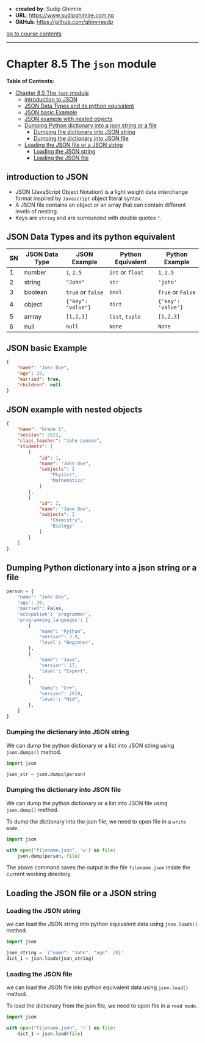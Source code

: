 - **created by**: Sudip Ghimire
- **URL**: https://www.sudipghimire.com.np
- **GitHub**: https://github.com/ghimiresdp

[go to course contents](https://github.com/ghimiresdp/python-notes/)
<hr>

# Chapter 8.5 The `json` module

**Table of Contents:**

- [Chapter 8.5 The `json` module](#chapter-85-the-json-module)
    - [introduction to JSON](#introduction-to-json)
    - [JSON Data Types and its python equivalent](#json-data-types-and-its-python-equivalent)
    - [JSON basic Example](#json-basic-example)
    - [JSON example with nested objects](#json-example-with-nested-objects)
    - [Dumping Python dictionary into a json string or a file](#dumping-python-dictionary-into-a-json-string-or-a-file)
        - [Dumping the dictionary into JSON string](#dumping-the-dictionary-into-json-string)
        - [Dumping the dictionary into JSON file](#dumping-the-dictionary-into-json-file)
    - [Loading the JSON file or a JSON string](#loading-the-json-file-or-a-json-string)
        - [Loading the JSON string](#loading-the-json-string)
        - [Loading the JSON file](#loading-the-json-file)

## introduction to JSON

- JSON (JavaScript Object Notation) is a light weight data interchange format inspired by `Javascript` object literal
  syntax.
- A JSON file contains an object or an array that can contain different levels of nesting.
- Keys are `string` and are surrounded with double quotes `"`.

## JSON Data Types and its python equivalent

| SN | JSON Data Type | JSON Example       | Python Equivalent | Python Example     |
|----|----------------|--------------------|-------------------|--------------------|
| 1  | number         | `1`, `2.5`         | `int` or `float`  | `1`, `2.5`         |
| 2  | string         | `"John"`           | `str`             | `'john'`           |
| 3  | boolean        | `true` or `false`  | `bool`            | `True` or `False`  |
| 4  | object         | `{"key": "value"}` | `dict`            | `{'key': 'value'}` |
| 5  | arrray         | `[1,2,3]`          | `list`, `tuple`   | `[1,2,3]`          |
| 6  | null           | `null`             | `None`            | `None`             |

## JSON basic Example

```json
{
    "name": "John Doe",
    "age": 20,
    "married": true,
    "children": null
}
```

## JSON example with nested objects

```json
{
    "name": "Grade 1",
    "session": 2022,
    "class_teacher": "John Lennon",
    "students": [
        {
            "id": 1,
            "name": "John Doe",
            "subjects": [
                "Physics",
                "Mathematics"
            ]
        },
        {
            "id": 2,
            "name": "Jane Doe",
            "subjects": [
                "Chemistry",
                "Biology"
            ]
        }
    ]
}
```

## Dumping Python dictionary into a json string or a file

```python
person = {
    "name": "John Doe",
    'age': 20,
    'married': False,
    'occupation': 'programmer',
    'programming_languages': [
        {
            "name": "Python",
            "version": 3.9,
            'level': "Beginner",
        },
        {
            "name": "Java",
            "version": 17,
            'level': "Expert",
        },
        {
            "name": "C++",
            "version": 2019,
            'level': "Mid",
        },
    ]
}

```

### Dumping the dictionary into JSON string

We can dump the python dictionary or a list into JSON string using `json.dumps()` method.

```python
import json

json_str = json.dumps(person)
```

### Dumping the dictionary into JSON file

We can dump the python dictionary or a list into JSON file using `json.dump()` method.

To dump the dictionary into the json file, we need to open file in a `write mode`.

```python
import json

with open("filename.json", 'w') as file:
    json.dump(person, file)
```

The above command saves the output in the file `filename.json` inside the current working directory.

## Loading the JSON file or a JSON string

### Loading the JSON string

we can load the JSON string into python equivalent data using `json.loads()` method.

```python
import json

json_string = '{"name": "John", "age": 20}'
dict_1 = json.loads(json_string)
```

### Loading the JSON file

we can load the JSON file into python equivalent data using `json.load()` method.

To load the dictionary from the json file, we need to open file in a `read mode`.

```python
import json

with open("filename.json", 'r') as file:
    dict_1 = json.load(file)
```
